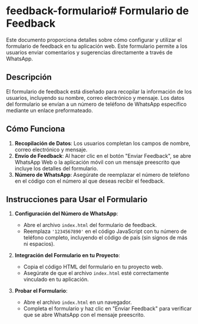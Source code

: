 # feedback-formulario# Formulario de Feedback

Este documento proporciona detalles sobre cómo configurar y utilizar el formulario de feedback en tu aplicación web. Este formulario permite a los usuarios enviar comentarios y sugerencias directamente a través de WhatsApp.

## Descripción

El formulario de feedback está diseñado para recopilar la información de los usuarios, incluyendo su nombre, correo electrónico y mensaje. Los datos del formulario se envían a un número de teléfono de WhatsApp específico mediante un enlace preformateado.

## Cómo Funciona

1. **Recopilación de Datos**: Los usuarios completan los campos de nombre, correo electrónico y mensaje.
2. **Envío de Feedback**: Al hacer clic en el botón "Enviar Feedback", se abre WhatsApp Web o la aplicación móvil con un mensaje preescrito que incluye los detalles del formulario.
3. **Número de WhatsApp**: Asegúrate de reemplazar el número de teléfono en el código con el número al que deseas recibir el feedback.

## Instrucciones para Usar el Formulario

1. **Configuración del Número de WhatsApp**:
   - Abre el archivo `index.html` del formulario de feedback.
   - Reemplaza `'1234567890'` en el código JavaScript con tu número de teléfono completo, incluyendo el código de país (sin signos de más ni espacios).

2. **Integración del Formulario en tu Proyecto**:
   - Copia el código HTML del formulario en tu proyecto web.
   - Asegúrate de que el archivo `index.html` esté correctamente vinculado en tu aplicación.

3. **Probar el Formulario**:
   - Abre el archivo `index.html` en un navegador.
   - Completa el formulario y haz clic en "Enviar Feedback" para verificar que se abre WhatsApp con el mensaje preescrito.
